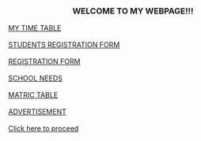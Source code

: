 
 <!DOCTYPE html>

 <html>
 <head>
       </head>
     <meta charset="utf-8">
     <title>MY WEBPAGE</title>
 </head>
 <body>
 <h3 align= "center"><front color= "purple"><b><b></b></b>WELCOME TO MY WEBPAGE!!!</front></h3>
 <a href="Untitle 14.html">MY TIME TABLE</a><br><br>
 <a href="Untitle 10.html">STUDENTS REGISTRATION FORM</a><br><br>
 <a href="Untitle 11.html">REGISTRATION FORM</a><br><br>
 <a href="Untitle 9.html">SCHOOL NEEDS</a><br><br>
 <a href="Untitle 12.html">MATRIC TABLE</a><br><br>
 <a href="Untitle 16.html">ADVERTISEMENT</a><br><br>
 <a href="Untitle 14.html"><front color="white"> Click here to proceed</front></a>

 </body>
 </html> 
